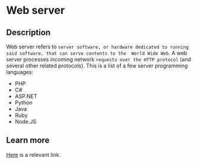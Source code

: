 # Web server
## Description
Web server refers to `server software, or hardware dedicated to running said software, that can serve contents to the 
World Wide Web`. A web server processes incoming network `requests over the HTTP protocol` (and several other related 
protocols).
This is a list of a few server programming languages:
* PHP
* C#
* ASP.NET
* Python
* Java
* Ruby
* Node.JS
## Learn more
[Here](https://en.wikipedia.org/wiki/Web_server) is a relevant link.
